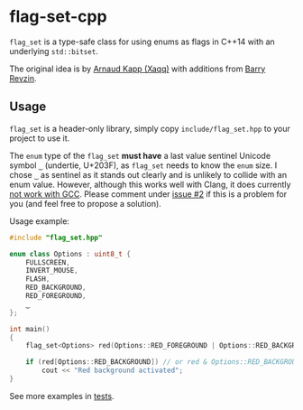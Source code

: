 # flag-set-cpp

`flag_set` is a type-safe class for using enums as flags in C++14 with an underlying `std::bitset`.

The original idea is by [Arnaud Kapp (Xaqq)](https://codereview.stackexchange.com/questions/96146/c-flagset-typesafe-usage-of-enumeration-as-bitset-bitmask)
with additions from 
[Barry Revzin](https://codereview.stackexchange.com/users/31292/barry).

## Usage

`flag_set` is a header-only library, simply copy `include/flag_set.hpp` to your
project to use it.

The `enum` type of the `flag_set` **must have** a last value sentinel Unicode
symbol `‿` (undertie, U+203F), as `flag_set` needs to know the `enum` size.
I chose `‿` as sentinel as it stands out clearly and is unlikely to collide with
an enum value. However, although this works well with Clang, it does currently
[not work with GCC](https://gcc.gnu.org/wiki/FAQ#utf8_identifiers). Please comment
under [issue #2](https://github.com/mrts/flag-set-cpp/issues/2) if this is a problem
for you (and feel free to propose a solution).

Usage example:

```c++
#include "flag_set.hpp"

enum class Options : uint8_t {
    FULLSCREEN,
    INVERT_MOUSE,
    FLASH,
    RED_BACKGROUND,
    RED_FOREGROUND,
    ‿
};

int main()
{
    flag_set<Options> red(Options::RED_FOREGROUND | Options::RED_BACKGROUND);

    if (red[Options::RED_BACKGROUND]) // or red & Options::RED_BACKGROUND
        cout << "Red background activated";
}
```

See more examples in [tests](tests/src/flag-set-tests.cpp).
